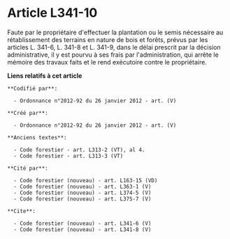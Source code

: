 # Article L341-10

Faute par le propriétaire d'effectuer la plantation ou le semis nécessaire au rétablissement des terrains en nature de bois
et forêts, prévus par les articles L. 341-6, 
L. 341-8 et L. 341-9, dans le délai prescrit par la décision administrative, il y est pourvu à ses frais par
l'administration, qui arrête le mémoire des travaux faits et le rend exécutoire contre le propriétaire.

**Liens relatifs à cet article**

	**Codifié par**:

	  - Ordonnance n°2012-92 du 26 janvier 2012 - art. (V)

	**Créé par**:

	  - Ordonnance n°2012-92 du 26 janvier 2012 - art. (V)

	**Anciens textes**:

	  - Code forestier - art. L313-2 (VT), al 4.
	  - Code forestier - art. L313-3 (VT)

	**Cité par**:

	  - Code forestier (nouveau) - art. L163-15 (VD)
	  - Code forestier (nouveau) - art. L363-1 (V)
	  - Code forestier (nouveau) - art. L374-5 (V)
	  - Code forestier (nouveau) - art. L375-7 (V)

	**Cite**:

	  - Code forestier (nouveau) - art. L341-6 (V)
	  - Code forestier (nouveau) - art. L341-8 (V)
